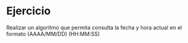 # Ejercicio

Realizar un algoritmo que permita consulta la fecha y hora actual en el formato (AAAA/MM/DD) (HH:MM:SS)